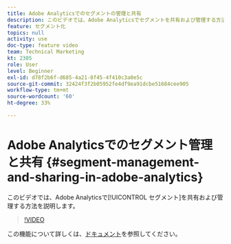 ```yaml
---
title: Adobe Analyticsでのセグメントの管理と共有
description: このビデオでは、Adobe Analyticsでセグメントを共有および管理する方法を説明します。
feature: セグメント化
topics: null
activity: use
doc-type: feature video
team: Technical Marketing
kt: 2305
role: User
level: Beginner
exl-id: d78f2b6f-d685-4a21-8f45-4f410c3a0e5c
source-git-commit: 32424f3f2b05952fe4df9ea91dcbe51684cee905
workflow-type: tm+mt
source-wordcount: '60'
ht-degree: 33%

---
```


#  Adobe Analyticsでのセグメント管理と共有 {#segment-management-and-sharing-in-adobe-analytics}

このビデオでは、Adobe Analyticsで[!UICONTROL セグメント]を共有および管理する方法を説明します。

>[!VIDEO](https://video.tv.adobe.com/v/25402/?quality=12)

この機能について詳しくは、[ドキュメント](https://marketing.adobe.com/resources/help/ja_JP/analytics/segment/seg_manage.html)を参照してください。
